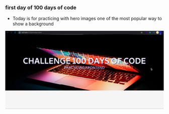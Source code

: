 ### first day of 100 days of code

- Today is for practicing with hero images one of the most popular way to show a background

![](https://raw.githubusercontent.com/davidatb/day1/main/day%201.png)

